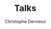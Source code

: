 ---
title: Talks
description: |
  Presentation I made at events, with linkable resources.
author: "Christophe Dervieux"
layout: list
---